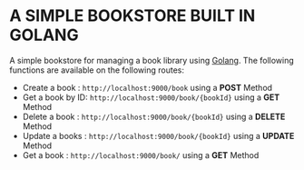 # A SIMPLE BOOKSTORE BUILT IN GOLANG
 A simple bookstore for managing a book library using [Golang](https://go.dev/). The following functions are available on the following routes:
  - Create a book : `http://localhost:9000/book` using a **POST** Method
  - Get a book by ID: `http://localhost:9000/book/{bookId}` using a **GET** Method
  - Delete a book : `http://localhost:9000/book/{bookId}` using a  **DELETE** Method
  - Update a books : `http://localhost:9000/book/{bookId}` using a  **UPDATE** Method
  - Get a book : `http://localhost:9000/book/` using a  **GET** Method